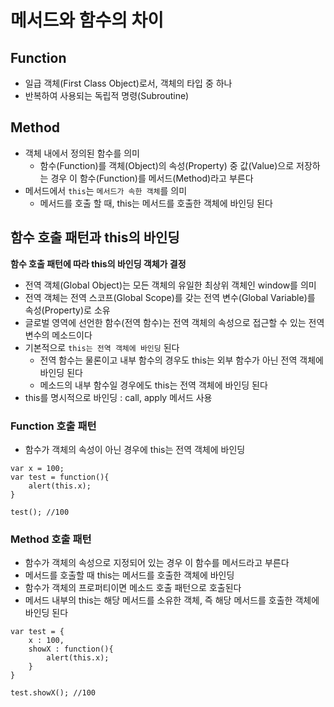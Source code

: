 # 메서드와 함수의 차이

## Function
* 일급 객체(First Class Object)로서, 객체의 타입 중 하나
* 반복하여 사용되는 독립적 명령(Subroutine)

## Method
* 객체 내에서 정의된 함수를 의미
    * 함수(Function)를 객체(Object)의 속성(Property) 중 값(Value)으로 저장하는 경우 이 함수(Function)를 메서드(Method)라고 부른다
* 메서드에서 `this`는 `메서드가 속한 객체`를 의미
    * 메서드를 호출 할 때, this는 메서드를 호출한 객체에 바인딩 된다


## 함수 호출 패턴과 this의 바인딩
**함수 호출 패턴에 따라 this의 바인딩 객체가 결정**
* 전역 객체(Global Object)는 모든 객체의 유일한 최상위 객체인 window를 의미
* 전역 객체는 전역 스코프(Global Scope)를 갖는 전역 변수(Global Variable)를 속성(Property)로 소유
* 글로벌 영역에 선언한 함수(전역 함수)는 전역 객체의 속성으로 접근할 수 있는 전역 변수의 메소드이다
* 기본적으로 `this는 전역 객체에 바인딩` 된다
   * 전역 함수는 물론이고 내부 함수의 경우도 this는 외부 함수가 아닌 전역 객체에 바인딩 된다
   * 메소드의 내부 함수일 경우에도 this는 전역 객체에 바인딩 된다
* this를 명시적으로 바인딩 : call, apply 메서드 사용


### Function 호출 패턴
* 함수가 객체의 속성이 아닌 경우에 this는 전역 객체에 바인딩


```
var x = 100;
var test = function(){
    alert(this.x);
}

test(); //100
```



### Method 호출 패턴
* 함수가 객체의 속성으로 지정되어 있는 경우 이 함수를 메서드라고 부른다
* 메서드를 호출할 때 this는 메서드를 호출한 객체에 바인딩
* 함수가 객체의 프로퍼티이면 메소드 호출 패턴으로 호출된다
* 메서드 내부의 this는 해당 메서드를 소유한 객체, 즉 해당 메서드를 호출한 객체에 바인딩 된다
```
var test = {
    x : 100,
    showX : function(){
        alert(this.x);
    }
}

test.showX(); //100
```
